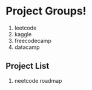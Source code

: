 # Project Groups!

1. leetcode
2. kaggle
3. freecodecamp
4. datacamp

## Project List

1. neetcode roadmap